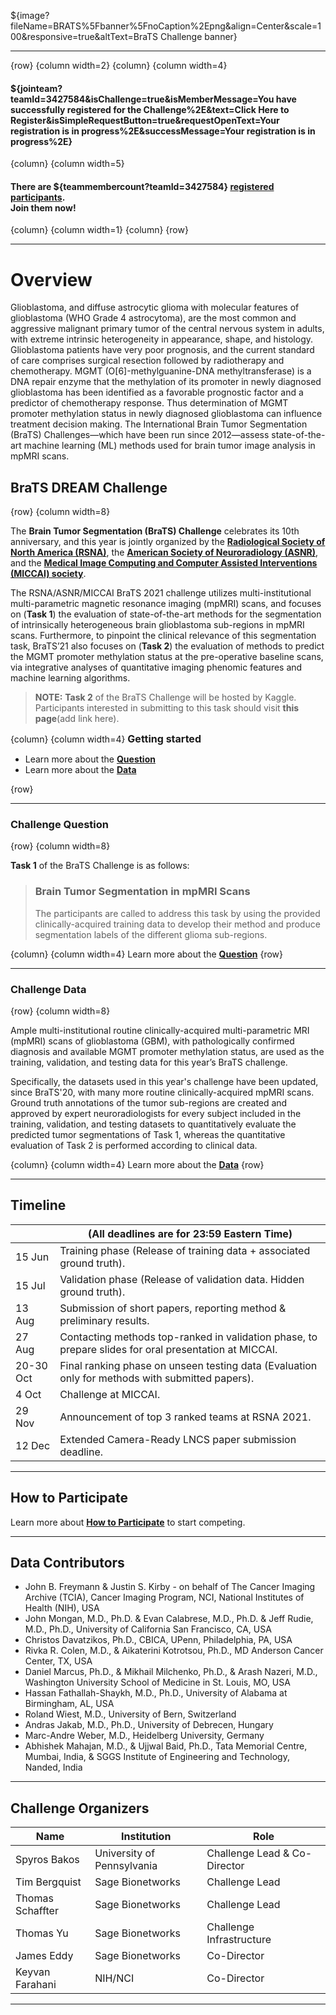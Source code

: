 <!-- markdownlint-disable no-inline-html -->
<!-- markdownlint-disable header-start-left -->

<!-- markdownlint-disable-next-line first-line-h1 -->
${image?fileName=BRATS%5Fbanner%5FnoCaption%2Epng&align=Center&scale=100&responsive=true&altText=BraTS Challenge banner}

---

{row}
 {column width=2}
 {column}
 {column width=4}

#### ${jointeam?teamId=3427584&isChallenge=true&isMemberMessage=You have successfully registered for the Challenge%2E&text=Click Here to Register&isSimpleRequestButton=true&requestOpenText=Your registration is in progress%2E&successMessage=Your registration is in progress%2E}

{column}
 {column width=5}

#### There are ${teammembercount?teamId=3427584} [registered participants](https://www.synapse.org/#!Team:0). <br>**Join them now!**

 {column}
 {column width=1}
 {column}
{row}

---

# Overview

Glioblastoma, and diffuse astrocytic glioma with molecular features of glioblastoma (WHO Grade 4 astrocytoma), are the most common and aggressive malignant primary tumor of the central nervous system in adults, with extreme intrinsic heterogeneity in appearance, shape, and histology. Glioblastoma patients have very poor prognosis, and the current standard of care comprises surgical resection followed by radiotherapy and chemotherapy. MGMT (O[6]-methylguanine-DNA methyltransferase) is a DNA repair enzyme that the methylation of its promoter in newly diagnosed glioblastoma has been identified as a favorable prognostic factor and a predictor of chemotherapy response. Thus determination of MGMT promoter methylation status in newly diagnosed glioblastoma can influence treatment decision making. The International Brain Tumor Segmentation (BraTS) Challenges—which have been run since 2012—assess state-of-the-art machine learning (ML) methods used for brain tumor image analysis in mpMRI scans. 

## BraTS DREAM Challenge

{row}
 {column width=8}

The **Brain Tumor Segmentation (BraTS) Challenge** celebrates its 10th anniversary, and this year is jointly organized by the [**Radiological Society of North America (RSNA)**](https://www.rsna.org/), the [**American Society of Neuroradiology (ASNR)**](https://www.asnr.org/), and the [**Medical Image Computing and Computer Assisted Interventions (MICCAI) society**](http://www.miccai.org/).

The RSNA/ASNR/MICCAI BraTS 2021 challenge utilizes multi-institutional multi-parametric magnetic resonance imaging (mpMRI) scans, and focuses on (**Task 1**) the evaluation of state-of-the-art methods for the segmentation of intrinsically heterogeneous brain glioblastoma sub-regions in mpMRI scans. Furthermore, to pinpoint the clinical relevance of this segmentation task, BraTS’21 also focuses on (**Task 2**) the evaluation of methods to predict the MGMT promoter methylation status at the pre-operative baseline scans, via integrative analyses of quantitative imaging phenomic features and machine learning algorithms.

> **NOTE:** **Task 2** of the BraTS Challenge will be hosted by Kaggle. Participants interested in submitting to this task should visit **this page**(add link here).

{column}
 {column width=4} 
<font size = 3> **Getting started** </font>

- Learn more about the [**Question**](#!Synapse:syn25829070/wiki/610872)
- Learn more about the [**Data**](#!Synapse:syn25829070/wiki/610873)

{row}

---

### Challenge Question

{row}
 {column width=8}

**Task 1** of the BraTS Challenge is as follows:

>  ### Brain Tumor Segmentation in mpMRI Scans
> 
> The participants are called to address this task by using the provided clinically-acquired training data to develop their method and produce segmentation labels of the different glioma sub-regions.

{column}
 {column width=4}
Learn more about the [**Question**](#!Synapse:syn25829070/wiki/610872)
{row}

---

### Challenge Data

{row}
 {column width=8}

Ample multi-institutional routine clinically-acquired multi-parametric MRI (mpMRI) scans of glioblastoma (GBM), with pathologically confirmed diagnosis and available MGMT promoter methylation status, are used as the training, validation, and testing data for this year’s BraTS challenge.

Specifically, the datasets used in this year's challenge have been updated, since BraTS'20, with many more routine clinically-acquired mpMRI scans. Ground truth annotations of the tumor sub-regions are created and approved by expert neuroradiologists for every subject included in the training, validation, and testing datasets to quantitatively evaluate the predicted tumor segmentations of Task 1, whereas the quantitative evaluation of Task 2 is performed according to clinical data.

{column}
 {column width=4} 
Learn more about the [**Data**](#!Synapse:syn25829070/wiki/610873)
{row}

---

## Timeline

| | **(All deadlines are for 23:59 Eastern Time)** |
| --- | --- |
| 15 Jun | Training phase (Release of training data + associated ground truth). |
| 15 Jul | Validation phase (Release of validation data. Hidden ground truth). |
| 13 Aug | Submission of short papers, reporting method & preliminary results. |
| 27 Aug | Contacting methods top-ranked in validation phase, to prepare slides for oral presentation at MICCAI. |
| 20-30 Oct | Final ranking phase on unseen testing data (Evaluation only for methods with submitted papers). |
| 4 Oct | Challenge at MICCAI. |
| 29 Nov | Announcement of top 3 ranked teams at RSNA 2021. |
| 12 Dec | Extended Camera-Ready LNCS paper submission deadline. |

---

## How to Participate

Learn more about [**How to Participate**](#!Synapse:syn25829070/wiki/610874) to start competing.

---

## Data Contributors

- John B. Freymann & Justin S. Kirby - on behalf of The Cancer Imaging Archive (TCIA),    Cancer Imaging Program, NCI, National Institutes of Health (NIH), USA
- John Mongan, M.D., Ph.D. & Evan Calabrese, M.D., Ph.D. & Jeff Rudie, M.D., Ph.D.,    University of California San Francisco, CA, USA
- Christos Davatzikos, Ph.D.,    CBICA, UPenn, Philadelphia, PA, USA
- Rivka R. Colen, M.D., & Aikaterini Kotrotsou, Ph.D.,    MD Anderson Cancer Center, TX, USA
- Daniel Marcus, Ph.D., & Mikhail Milchenko, Ph.D., & Arash Nazeri, M.D.,    Washington University School of Medicine in St. Louis, MO, USA
- Hassan Fathallah-Shaykh, M.D., Ph.D.,    University of Alabama at Birmingham, AL, USA
- Roland Wiest, M.D.,    University of Bern, Switzerland
- Andras Jakab, M.D., Ph.D.,    University of Debrecen, Hungary
- Marc-Andre Weber, M.D.,    Heidelberg University, Germany
- Abhishek Mahajan, M.D., & Ujjwal Baid, Ph.D.,    Tata Memorial Centre, Mumbai, India, & SGGS Institute of Engineering and Technology, Nanded, India

---

## Challenge Organizers

| Name |  Institution | Role |
| --- | --- |--- |
| Spyros Bakos | University of Pennsylvania | Challenge Lead & Co-Director |
| Tim Bergquist | Sage Bionetworks | Challenge Lead |
| Thomas Schaffter | Sage Bionetworks | Challenge Lead |
| Thomas Yu | Sage Bionetworks | Challenge Infrastructure |
| James Eddy | Sage Bionetworks | Co-Director |
| Keyvan Farahani | NIH/NCI | Co-Director |
---
